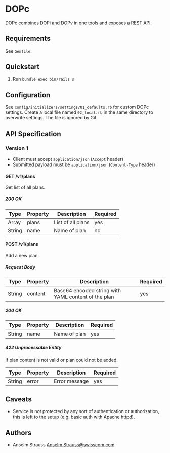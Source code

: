 # DOPc

DOPc combines DOPi and DOPv in one tools and exposes a REST API.

## Requirements

See `Gemfile`.

## Quickstart

1. Run `bundle exec bin/rails s`

## Configuration

See `config/initializers/settings/01_defaults.rb` for custom DOPc settings.
Create a local file named `02_local.rb` in the same directory to overwrite
settings. The file is ignored by Git.

## API Specification

### Version 1

* Client must accept `application/json` (`Accept` header)
* Submitted payload must be `application/json` (`Content-Type` header)

#### GET /v1/plans

Get list of all plans.

##### 200 OK

| Type | Property | Description | Required |
| --- | --- | --- | --- |
| Array | plans | List of all plans | yes |
| String |   name | Name of plan | no |

#### POST /v1/plans

Add a new plan.

##### Request Body

| Type | Property | Description | Required |
| --- | --- | --- | --- |
| String | content | Base64 encoded string with YAML content of the plan | yes |

##### 200 OK

| Type | Property | Description | Required |
| --- | --- | --- | --- |
| String | name | Name of plan | yes |

##### 422 Unprocessable Entity

If plan content is not valid or plan could not be added.

| Type | Property | Description | Required |
| --- | --- | --- | --- |
| String | error | Error message | yes |

## Caveats

* Service is not protected by any sort of authentication or authorization, this
  is left to the setup (e.g. basic auth with Apache httpd).

## Authors

* Anselm Strauss <Anselm.Strauss@swisscom.com>
